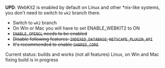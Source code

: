 **UPD**: WebKit2 is enabled by default on Linux and other *nix-like systems, you don't need to switch to `wk2` branch there.

* Switch to `wk2` branch
* On Win or Mac you will have to set ENABLE_WEBKIT2 to ON
* ~~`ENABLE_OPENGL` needs to be enabled~~
* ~~Disable following features: `INDEXED_DATABASE`, `NETSCAPE_PLUGIN_API`~~
* ~~It's recommended to enable `SHARED_CORE`~~

Current status: builds and works (not all features) Linux, on Win and Mac fixing build is in progress